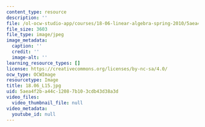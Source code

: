 ```yaml
---
content_type: resource
description: ''
file: /ol-ocw-studio-app/courses/18-06-linear-algebra-spring-2010/5aea4f2ba44c12087b103cdb43d38a3d_18.06_L15.jpg
file_size: 3603
file_type: image/jpeg
image_metadata:
  caption: ''
  credit: ''
  image-alt: ''
learning_resource_types: []
license: https://creativecommons.org/licenses/by-nc-sa/4.0/
ocw_type: OCWImage
resourcetype: Image
title: 18.06_L15.jpg
uid: 5aea4f2b-a44c-1208-7b10-3cdb43d38a3d
video_files:
  video_thumbnail_file: null
video_metadata:
  youtube_id: null
---
```

